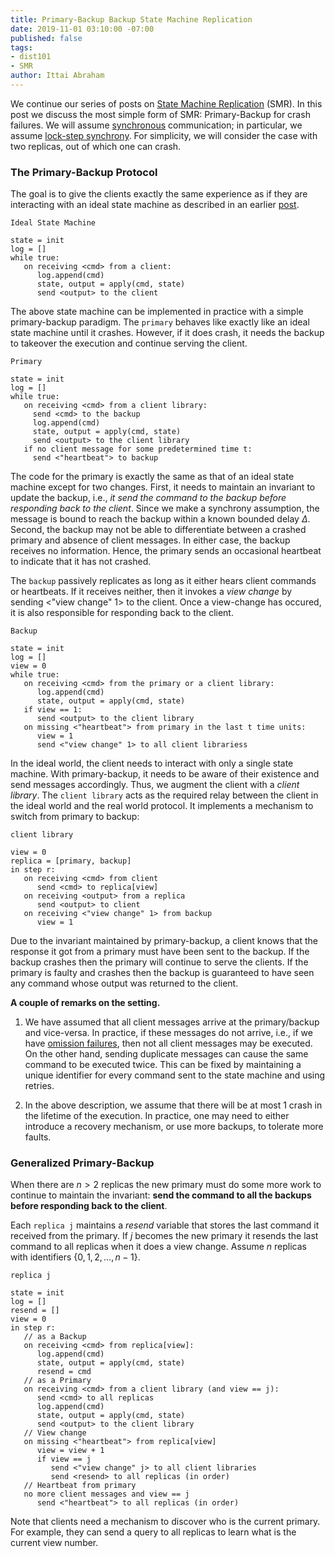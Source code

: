 ```yaml
---
title: Primary-Backup Backup State Machine Replication
date: 2019-11-01 03:10:00 -07:00
published: false
tags:
- dist101
- SMR
author: Ittai Abraham
---
```


We continue our series of posts on [State Machine Replication](https://decentralizedthoughts.github.io/2019-10-15-consensus-for-state-machine-replication/) (SMR). In this post we discuss the most simple form of SMR: Primary-Backup for crash failures. We will assume [synchronous](https://decentralizedthoughts.github.io/2019-06-01-2019-5-31-models/) communication; in particular, we assume [lock-step synchrony](https://groups.csail.mit.edu/tds/papers/Lynch/jacm88.pdf). For simplicity, we will consider the case with two replicas, out of which one can crash.

### The Primary-Backup Protocol

The goal is to give the clients exactly the same experience as if they are interacting with an ideal state machine as described in an earlier [post](https://decentralizedthoughts.github.io/2019-10-15-consensus-for-state-machine-replication/). 

```
Ideal State Machine

state = init
log = []
while true:
   on receiving <cmd> from a client:
      log.append(cmd)
      state, output = apply(cmd, state)
      send <output> to the client
```

The above state machine can be implemented in practice with a simple primary-backup paradigm. The ```primary``` behaves like exactly like an ideal state machine until it crashes. However, if it does crash, it needs the backup to takeover the execution and continue serving the client. 

```
Primary

state = init
log = []
while true:
   on receiving <cmd> from a client library:
     send <cmd> to the backup
     log.append(cmd)
     state, output = apply(cmd, state)
     send <output> to the client library
   if no client message for some predetermined time t: 
     send <"heartbeat"> to backup
```

The code for the primary is exactly the same as that of an ideal state machine except for two changes. First, it needs to maintain an invariant to update the backup, i.e., *it send the command to the backup before responding back to the client*. Since we make a synchrony assumption, the message is bound to reach the backup within a known bounded delay $\Delta$. Second, the backup may not be able to differentiate between a crashed primary and absence of client messages. In either case, the backup receives no information. Hence, the primary sends an occasional heartbeat to indicate that it has not crashed.

The ```backup``` passively replicates as long as it either hears client commands or heartbeats. If it receives neither, then  it invokes a *view change* by sending <"view change" 1> to the client. Once a view-change has occured, it is also responsible for responding back to the client. 

```
Backup

state = init
log = []
view = 0
while true:
   on receiving <cmd> from the primary or a client library:
      log.append(cmd)
      state, output = apply(cmd, state)
   if view == 1:
      send <output> to the client library
   on missing <"heartbeat"> from primary in the last t time units:
      view = 1
      send <"view change" 1> to all client librariess
```

In the ideal world, the client needs to interact with only a single state machine. With primary-backup, it needs to be aware of their existence and send messages accordingly. Thus, we augment the client with a *client library*. The ```client library``` acts as the required relay between the client in the ideal world and the real world protocol. It implements a mechanism to switch from primary to backup:

```
client library 

view = 0
replica = [primary, backup]
in step r:
   on receiving <cmd> from client
      send <cmd> to replica[view]
   on receiving <output> from a replica
      send <output> to client
   on receiving <"view change" 1> from backup
      view = 1
```

Due to the invariant maintained by primary-backup, a client knows that the response it got from a primary must have been sent to the backup. If the backup crashes then the primary will continue to serve the clients. If the primary is faulty and crashes then the backup is guaranteed to have seen any command whose output was returned to the client.

**A couple of remarks on the setting.**
1. We have assumed that all client messages arrive at the primary/backup and vice-versa. In practice, if these messages do not arrive, i.e., if we have [omission failures](https://decentralizedthoughts.github.io/2019-06-07-modeling-the-adversary/), then not all client messages may be executed. On the other hand, sending duplicate messages can cause the same command to be executed twice. This can be fixed by maintaining a unique identifier for every command sent to the state machine and using retries.

2. In the above description, we assume that there will be at most 1 crash in the lifetime of the execution. In practice, one may need to either introduce a recovery mechanism, or use more backups, to tolerate more faults.

### Generalized Primary-Backup

When there are $n>2$ replicas the new primary must do some more work to continue to maintain the invariant: **send the command to all the backups before responding back to the client**. 

Each ```replica j``` maintains a *resend* variable that stores the last command it received from the primary. If $j$ becomes the new primary it resends the last command to all replicas when it does a view change. Assume $n$ replicas with identifiers $\{0,1,2,\dots,n-1\}$.



```
replica j

state = init
log = []
resend = []
view = 0
in step r:
   // as a Backup
   on receiving <cmd> from replica[view]:
      log.append(cmd)
      state, output = apply(cmd, state)
      resend = cmd        
   // as a Primary
   on receiving <cmd> from a client library (and view == j):
      send <cmd> to all replicas
      log.append(cmd)
      state, output = apply(cmd, state)
      send <output> to the client library
   // View change
   on missing <"heartbeat"> from replica[view]
      view = view + 1
      if view == j
         send <"view change" j> to all client libraries
         send <resend> to all replicas (in order)
   // Heartbeat from primary
   no more client messages and view == j
      send <"heartbeat"> to all replicas (in order)
```

Note that clients need a mechanism to discover who is the current primary. For example, they can send a query to all replicas to learn what is the current view number.

